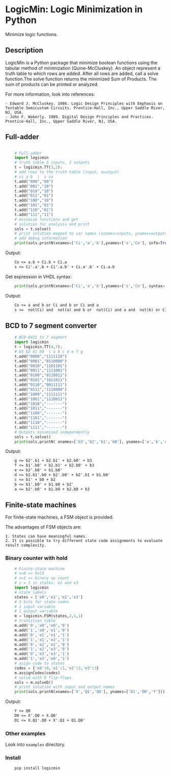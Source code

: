 # LogicMin: Logic Minimization in Python


Minimize logic functions.


## Description

LogicMin is a Python package that minimize boolean functions using the tabular method of minimization (Quine-McCluskey). An object represent a truth table to which rows are added. After all rows are added, call a solve function.The solve function returns the minimized Sum of Products. The sum of products can be printed or analyzed. 

For more information, look into references:

	- Edward J. McCluskey. 1986. Logic Design Principles with Emphasis on Testable Semicustom Circuits. Prentice-Hall, Inc., Upper Saddle River, NJ, USA. 
	- John F. Wakerly. 1989. Digital Design Principles and Practices. Prentice-Hall, Inc., Upper Saddle River, NJ, USA.


## Full-adder

```python 

	# Full-adder
	import logicmin
	# truth table 3 inputs, 2 outputs
	t = logicmin.TT(3,2);
	# add rows to the truth table (input, ouutput)
	# ci a b  |  s co
	t.add("000","00")
	t.add("001","10")
	t.add("010","10")
	t.add("011","01")
	t.add("100","10")
	t.add("101","01")
	t.add("110","01")
	t.add("111","11")
	# minimize functions and get
	# solution for analysis and print
	sols = t.solve()
	# print solution mapped to var names (xnames=inputs, ynames=outputs)
	# add debug information
	print(sols.printN(xnames=['Ci','a','b'],ynames=['s','Co'], info=True))
```


Output:

```txt 
	Co <= a.b + Ci.b + Ci.a
	s <= Ci'.a'.b + Ci'.a.b' + Ci.a'.b' + Ci.a.b
```


Get expression in VHDL syntax:

```python
	print(sols.printN(xnames=['Ci','a','b'],ynames=['s','Co'], syntax='VHDL'))
```

Output: 

```txt
	Co <= a and b or Ci and b or Ci and a
	s <=  not(Ci) and  not(a) and b or  not(Ci) and a and  not(b) or Ci and  not(a) and  not(b) or Ci and a and b
```

## BCD to 7 segment converter


```python
	# BCD-8421 to 7 segment
	import logicmin
	t = logicmin.TT(4,7);
	# b3 b2 b1 b0  | a b c d e f g 
	t.add("0000","1111110") 
	t.add("0001","0110000") 
	t.add("0010","1101101") 
	t.add("0011","1111001") 
	t.add("0100","0110011") 
	t.add("0101","1011011") 
	t.add("0110","0011111") 
	t.add("0111","1110000") 
	t.add("1000","1111111") 
	t.add("1001","1110011") 
	t.add("1010","-------") 
	t.add("1011","-------") 
	t.add("1100","-------") 
	t.add("1101","-------") 
	t.add("1110","-------") 
	t.add("1111","-------") 
	# Outputs minimized independently
	sols = t.solve()
	print(sols.printN( xnames=['b3','b2','b1','b0'], ynames=['a','b','c','d','e','f','g']))
```

Output:


```txt
	g <= b2'.b1 + b2.b1' + b2.b0' + b3
	f <= b1'.b0' + b2.b1' + b2.b0' + b3
	e <= b2'.b0' + b1.b0'
	d <= b2.b1'.b0 + b2'.b0' + b2'.b1 + b1.b0'
	c <= b1' + b0 + b2
	b <= b1'.b0' + b1.b0 + b2'
	a <= b2'.b0' + b1.b0 + b2.b0 + b3
```

## Finite-state machines

For finite-state machines, a FSM object is provided. 

The advantages of FSM objects are:

	1. States can have meaningful names.
	2. It is possible to try different state code assignments to evaluate result complexity. 


###  Binary counter with hold

```python
	# Finite-state machine
	# x=0 => hold
	# x=1 => binary up count
	# y = 1 in states: e1 and e3
	import logicmin
	# state labels
	states = ['e0','e1','e2','e3']
	# 2 bits for state codes
	# 1 input variable
	# 1 output variable
	m = logicmin.FSM(states,2,1,1)
	# transition table
	m.add('0','e0','e0','0')
	m.add('1','e0','e1','0')
	m.add('0','e1','e1','1')
	m.add('1','e1','e2','1')
	m.add('0','e2','e2','0')
	m.add('1','e2','e3','0')
	m.add('0','e3','e3','1')
	m.add('1','e3','e0','1')
	# asign code to states
	codes = {'e0':0,'e1':1,'e2':2,'e3':3}
	m.assignCodes(codes)
	# solve with D flip-flops
	sols = m.solveD()
	# print solution with input and output names
	print(sols.printN(xnames=['X','Q1','Q0'], ynames=['D1','D0','Y']))
```

Output:

```txt
	Y <= Q0
	D0 <= X'.Q0 + X.Q0'
	D1 <= X.Q1'.Q0 + X'.Q1 + Q1.Q0'
```


### Other examples

Look into `examples` directory.

### Install


```sh
 	pip install logicmin
```	

